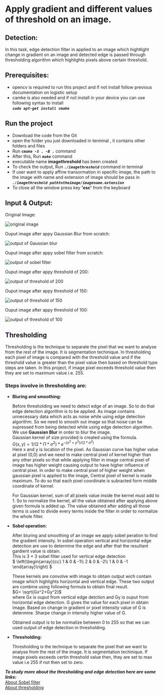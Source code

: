 # Apply gradient and  different values of threshold on an image.
## Detection:

In this task, edge detection filter in applied to an image which hightlight change in gradient on an image and detected edge is passed through thresholding algorithm which highlights pixels above certain threshold.

## Prerequisites:
- opencv is required to run this project and if not install follow previous documentation on logistic setup 
- camke is also needed and if not install in your device you can use following syntax to install <br/>
  ***`sudo apt-get install cmake`*** 

## Run the project
- Download the code from the Git
- open the folder you just downloaded in terminal , it contains other folders and files 
- Run ***`cmake -S . -B .`*** command
- After this, Run ***`make`*** command
- executable name **imagethreshold** has been created 
- To check the output, Run ***`./imagethreshold`*** command in terminal
- If user want to apply affine transormation in specific image, the path to the image with name and extension of image should be pass in ***`./imagethreshold pathtotheimage/imagename.extension`*** 
- To close all the window press key **'esc'** from the keyboard

## Input & Output:

Original Image:<br/>

![original image](photos/check.png)

Ouput image after appy Gaussian Blur from scratch:<br/>

![output of Gaussian blur](photos/Blurimage.png)

Ouput image after appy sobel filter from scratch:<br/>

![output of sobel filter](photos/sobelfilter.png)

Ouput image after appy threshold of 200:<br/>

![output of threshold of 200](photos/treshold_200.png)

Ouput image after appy threshold of 150:<br/>

![output of threshold of 150](photos/treshold_150.png)

Ouput image after appy threshold of 100:<br/>

![output of threshold of 100](photos/treshold_100.png)

## Thresholding
Thresholding is the technique to separate the pixel that we want to analyse from the rest of the image. It is segmentation techinique. In thresholding each pixel of image is compared with the threshold value and if the threshold value is greater than the pixel value then based on threshold type steps are taken. In this project, if image pixel exceeds threshold value then they are set to maximum value i.e. 255.

### Steps involve in thresholding are:<br/>
- **Bluring and smoothing:**<br/>
  
  Before thresholding we need to detect edge of an image. So to do that edge detection algorithm is to be applied. As image contains unnecessary data which acts as noise while using edge detection algorithm. So we need to smooth out image so that noise can be supressed from being detected while using edge detection algorithm. We use **Gaussian Blur** in order to blur the image.<br/>
  Gaussian kernel of size provided is created using the formula.<br/>
  $`G(x,y)=1/(2*\Pi*\sigma^2) * {e}^{-(x^2+y^2)/(2*\sigma^2)}`$<br/>
  Here x and y is location of the pixel. As Gaussian curve has higher value at pixel (0,0) and we need to make central pixel of kernel higher than any other pixels so that while applying filter in image central pixel of image has higher weight causing output to have higher influence of central pixel. In order to make central pixel of higher weight when gaussian pixel is applied to the image, Central pixel of kernel is made maximum. To do so that each pixel coordinate is subracted form middle coordinate of kernel. 

  For Gaussian kernel, sum of all pixels value inside the kernel must add to 1. So to normalize the kernel, all the value obtained after applying above given formula is added up. The value obtained after adding all those terms is used to divide every terms inside the filter in order to normalize the whole filter.

- **Sobel operation:**<br/>
  
  After bluring and smoothing of an image we apply sobel peration to find the gradient intensity. In sobel operation vertical and horizontal edge detection are use to determine the edge and after that the resultant gardient value is obtain.<br/>
    This is 3 * 3 sobel filter used for vertical edge detection<br/>
  $`
  \left(\begin{array}{cc} 
  1 & 0 & -1\\
  2 & 0 & -2\\
  1 & 0 & -1
  \end{array}\right)
  `$

   These kernels are convolve with image to obtain output wich contain image which highlights 
   horizontal and vertical edge.
   These two output are combine using following formula to obtain final result.<br/>
   $`G= \sqrt{Gx^2+Gy^2}`$<br/>
   where Gx is ouput from vertical edge detction and Gy is ouput from horizontal edge detection.
   G gives the value for each pixel in obtain image. Based on change in gradient or pixel intensity value of G is determine. Sharpe change in intensity higher value of G. 

  Obtained output is to be normalize between 0 to 255 so that we can used output of edge detection in thresholding.

- **Thresholding:**<br/>
  
  Thresholding is the technique to separate the pixel that we want to analyse from the rest of the image. It is segmentation techinique. If image pixels exceeds certin threshold value then, they are set to max value i.e 255 if not then set to zero. 

***To study more about the thresholding and edge detection here are some links:***<br/>
[About Sobel filter](https://www.tutorialspoint.com/dip/sobel_operator.htm)<br/>
[About thresholding](https://docs.opencv.org/3.4.12/db/d8e/tutorial_threshold.html)

